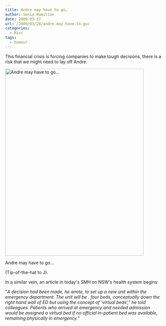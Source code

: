 ```yaml
---
title: Andre may have to go…
author: Sonia Hamilton
date: 2009-03-27
url: /2009/03/28/andre-may-have-to-go/
categories:
  - Misc
tags:
  - humour
---
```

This financial crisis is forcing companies to make tough decisions, there is a risk that we might need to lay off Andre.

<!--more-->

<div id="attachment_344" class="wp-caption aligncenter" style="width: 453px">
  <img class="size-full wp-image-344" title="image0011" src="http://blog.snowfrog.net/wp-content/uploads/2009/03/image0011.jpg" alt="Andre may have to go..." width="445" height="600" />
  
  <p class="wp-caption-text">
    Andre may have to go...
  </p>
</div>

(Tip-of-the-hat to J).

In a similar vein, an article in today's SMH on NSW's health system begins:

"*A decision had been made, he wrote, to set up a new unit within the emergency department. The unit will be . four beds, conceptually down the right hand wall of ED but using the concept of 'virtual beds'," he told colleagues. Patients who arrived at emergency and needed admission would be assigned a virtual bed if no official in-patient bed was available, remaining physically in emergency.*"
